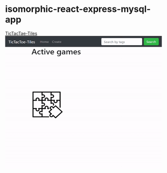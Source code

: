 # isomorphic-react-express-mysql-app
[TicTacTae-Tiles](https://tictactoe-tiles.herokuapp.com)
![Gameplay](https://github.com/n31/isomorphic-react-express-mysql-app/blob/master/gameplay.gif)
